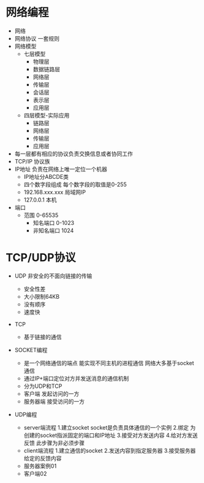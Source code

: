 # 网络编程
- 网络
- 网络协议  一套规则
- 网络模型
    - 七层模型
        - 物理层
        - 数据链路层
        - 网络层
        - 传输层
        - 会话层
        - 表示层
        - 应用层
    - 四层模型-实际应用
        - 链路层
        - 网络层
        - 传输层
        - 应用层
- 每一层都有相应的协议负责交换信息或者协同工作
- TCP/IP 协议族
- IP地址 负责在网络上唯一定位一个机器
    - IP地址分ABCDE类
    - 四个数字段组成 每个数字段的取值是0-255
    - 192.168.xxx.xxx 局域网IP
    - 127.0.0.1 本机
- 端口
    - 范围 0-65535
        - 知名端口 0-1023
        - 非知名端口 1024
        
# TCP/UDP协议
- UDP 非安全的不面向链接的传输
    - 安全性差
    - 大小限制64KB
    - 没有顺序
    - 速度快
- TCP
    - 基于链接的通信
    
- SOCKET编程 
    - 是一个网络通信的端点 能实现不同主机的进程通信 网络大多基于socket通信
    - 通过IP+端口定位对方并发送消息的通信机制
    - 分为UDP和TCP
    - 客户端  发起访问的一方
    - 服务器端  接受访问的一方
- UDP编程
    - server端流程
        1.建立socket socket是负责具体通信的一个实例
        2.绑定 为创建的socket指派固定的端口和IP地址
        3.接受对方发送内容
        4.给对方发送反馈 此步骤为非必须步骤
    - client端流程
        1.建立通信的socket
        2.发送内容到指定服务器
        3.接受服务器给定的反馈内容
    - 服务器案例01
    - 客户端02                      
                                      